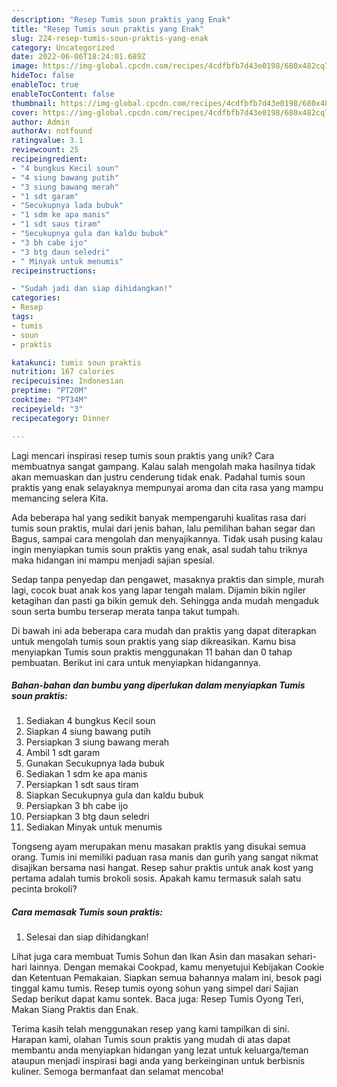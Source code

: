```yaml
---
description: "Resep Tumis soun praktis yang Enak"
title: "Resep Tumis soun praktis yang Enak"
slug: 224-resep-tumis-soun-praktis-yang-enak
category: Uncategorized
date: 2022-06-06T18:24:01.689Z
image: https://img-global.cpcdn.com/recipes/4cdfbfb7d43e0198/680x482cq70/tumis-soun-praktis-foto-resep-utama.jpg
hideToc: false
enableToc: true
enableTocContent: false
thumbnail: https://img-global.cpcdn.com/recipes/4cdfbfb7d43e0198/680x482cq70/tumis-soun-praktis-foto-resep-utama.jpg
cover: https://img-global.cpcdn.com/recipes/4cdfbfb7d43e0198/680x482cq70/tumis-soun-praktis-foto-resep-utama.jpg
author: Admin
authorAv: notfound
ratingvalue: 3.1
reviewcount: 25
recipeingredient:
- "4 bungkus Kecil soun"
- "4 siung bawang putih"
- "3 siung bawang merah"
- "1 sdt garam"
- "Secukupnya lada bubuk"
- "1 sdm ke apa manis"
- "1 sdt saus tiram"
- "Secukupnya gula dan kaldu bubuk"
- "3 bh cabe ijo"
- "3 btg daun seledri"
- " Minyak untuk menumis"
recipeinstructions:

- "Sudah jadi dan siap dihidangkan!"
categories:
- Resep
tags:
- tumis
- soun
- praktis

katakunci: tumis soun praktis 
nutrition: 167 calories
recipecuisine: Indonesian
preptime: "PT20M"
cooktime: "PT34M"
recipeyield: "3"
recipecategory: Dinner

---
```





Lagi mencari inspirasi resep tumis soun praktis yang unik? Cara membuatnya sangat gampang. Kalau salah mengolah maka hasilnya tidak akan memuaskan dan justru cenderung tidak enak. Padahal tumis soun praktis yang enak selayaknya mempunyai aroma dan cita rasa yang mampu memancing selera Kita.





Ada beberapa hal yang sedikit banyak mempengaruhi kualitas rasa dari tumis soun praktis, mulai dari jenis bahan, lalu pemilihan bahan segar dan Bagus, sampai cara mengolah dan menyajikannya. Tidak usah pusing kalau ingin menyiapkan tumis soun praktis yang enak,      asal sudah tahu triknya maka hidangan ini mampu menjadi sajian spesial.














Sedap tanpa penyedap dan pengawet, masaknya praktis dan simple, murah lagi, cocok buat anak kos yang lapar tengah malam. Dijamin bikin ngiler ketagihan dan pasti ga bikin gemuk deh. Sehingga anda mudah mengaduk soun serta bumbu terserap merata tanpa takut tumpah.






Di bawah ini ada beberapa cara mudah dan praktis yang dapat diterapkan untuk mengolah tumis soun praktis yang siap dikreasikan. Kamu bisa menyiapkan Tumis soun praktis menggunakan 11 bahan dan 0 tahap pembuatan. Berikut ini cara untuk menyiapkan hidangannya.

<!--inarticleads1-->

##### Bahan-bahan dan bumbu yang diperlukan dalam menyiapkan Tumis soun praktis:

1. Sediakan 4 bungkus Kecil soun
1. Siapkan 4 siung bawang putih
1. Persiapkan 3 siung bawang merah
1. Ambil 1 sdt garam
1. Gunakan Secukupnya lada bubuk
1. Sediakan 1 sdm ke apa manis
1. Persiapkan 1 sdt saus tiram
1. Siapkan Secukupnya gula dan kaldu bubuk
1. Persiapkan 3 bh cabe ijo
1. Persiapkan 3 btg daun seledri
1. Sediakan  Minyak untuk menumis


Tongseng ayam merupakan menu masakan praktis yang disukai semua orang. Tumis ini memiliki paduan rasa manis dan gurih yang sangat nikmat disajikan bersama nasi hangat. Resep sahur praktis untuk anak kost yang pertama adalah tumis brokoli sosis. Apakah kamu termasuk salah satu pecinta brokoli? 

<!--inarticleads2-->

##### Cara memasak Tumis soun praktis:


1. Selesai dan siap dihidangkan!

Lihat juga cara membuat Tumis Sohun dan Ikan Asin dan masakan sehari-hari lainnya. Dengan memakai Cookpad, kamu menyetujui Kebijakan Cookie dan Ketentuan Pemakaian. Siapkan semua bahannya malam ini, besok pagi tinggal kamu tumis. Resep tumis oyong sohun yang simpel dari Sajian Sedap berikut dapat kamu sontek. Baca juga: Resep Tumis Oyong Teri, Makan Siang Praktis dan Enak. 

Terima kasih telah menggunakan resep yang kami tampilkan di sini. Harapan kami, olahan Tumis soun praktis yang mudah di atas dapat membantu anda menyiapkan hidangan yang lezat untuk keluarga/teman ataupun menjadi inspirasi bagi anda yang berkeinginan untuk berbisnis kuliner. Semoga bermanfaat dan selamat mencoba!
